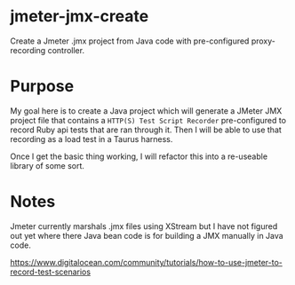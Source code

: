 # jmeter-jmx-create

Create a Jmeter .jmx project from Java code with pre-configured proxy-recording controller.

# Purpose

My goal here is to create a Java project which will generate a JMeter JMX project file that
  contains a `HTTP(S) Test Script Recorder` pre-configured to record Ruby api tests that are ran
  through it.  Then I will be able to use that recording as a load test in a Taurus harness.
  
Once I get the basic thing working, I will refactor this into a re-useable library of some sort.

# Notes

Jmeter currently marshals .jmx files using XStream but I have not figured out yet where there Java bean code is for building a JMX manually in Java code.

https://www.digitalocean.com/community/tutorials/how-to-use-jmeter-to-record-test-scenarios
